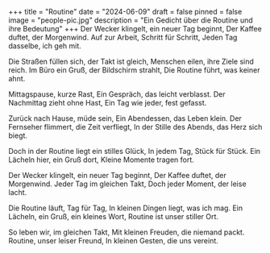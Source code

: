 +++
title = "Routine"
date = "2024-06-09"
draft = false
pinned = false
image = "people-pic.jpg"
description = "Ein Gedicht über die Routine und ihre Bedeutung"
+++
Der Wecker klingelt, ein neuer Tag beginnt,
Der Kaffee duftet, der Morgenwind.
Auf zur Arbeit, Schritt für Schritt,
Jeden Tag dasselbe, ich geh mit.

Die Straßen füllen sich, der Takt ist gleich,
Menschen eilen, ihre Ziele sind reich.
Im Büro ein Gruß, der Bildschirm strahlt,
Die Routine führt, was keiner ahnt.

Mittagspause, kurze Rast,
Ein Gespräch, das leicht verblasst.
Der Nachmittag zieht ohne Hast,
Ein Tag wie jeder, fest gefasst.

Zurück nach Hause, müde sein,
Ein Abendessen, das Leben klein.
Der Fernseher flimmert, die Zeit verfliegt,
In der Stille des Abends, das Herz sich biegt.

Doch in der Routine liegt ein stilles Glück,
In jedem Tag, Stück für Stück.
Ein Lächeln hier, ein Gruß dort,
Kleine Momente tragen fort.

Der Wecker klingelt, ein neuer Tag beginnt,
Der Kaffee duftet, der Morgenwind.
Jeder Tag im gleichen Takt,
Doch jeder Moment, der leise lacht.

Die Routine läuft, Tag für Tag,
In kleinen Dingen liegt, was ich mag.
Ein Lächeln, ein Gruß, ein kleines Wort,
Routine ist unser stiller Ort.

So leben wir, im gleichen Takt,
Mit kleinen Freuden, die niemand packt.
Routine, unser leiser Freund,
In kleinen Gesten, die uns vereint.